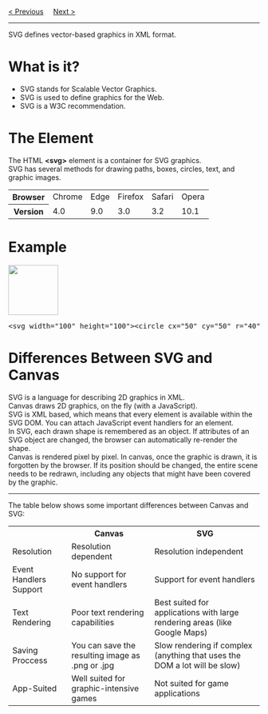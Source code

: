 <a href="/HTML/Graphics/Canvas/Clock/5-Start.md">&lt; Previous</a>
&nbsp;&nbsp;&nbsp;
<a href="/HTML/Graphics/SVG/IntoHTML.md">Next &gt;</a>
<hr>
SVG defines vector-based graphics in XML format.
<h1>What is it?</h1>
<ul>
  <li>SVG stands for Scalable Vector Graphics.</li>
  <li>SVG is used to define graphics for the Web.</li>
  <li>SVG is a W3C recommendation.</li>
</ul>
<h1>The Element</h1>
The HTML <b>&lt;svg&gt;</b> element is a container for SVG graphics.
<br>
SVG has several methods for drawing paths, boxes, circles, text, and graphic images.
<table class="ws-table-all notranslate">
  <tr>
    <th>Browser</th>
    <td>Chrome</td>
    <td>Edge</td>
    <td>Firefox</td>
    <td>Safari</td>
    <td>Opera</td>                
  </tr>
  <tr>
    <th>Version</th>
    <td>4.0</td>
    <td>9.0</td>
    <td>3.0</td>
    <td>3.2</td>
    <td>10.1</td>
  </tr>
</table>
<h1>Example</h1>
<img src="https://i.imgur.com/oVlYcHQ.jpg" width="100" height="100">
<pre>&lt;svg width="100" height="100"&gt;&lt;circle cx="50" cy="50" r="40" stroke="green" stroke-width="4" fill="yellow" /&gt;&lt;/svg&gt;</pre>
<h1>Differences Between SVG and Canvas</h1>
SVG is a language for describing 2D graphics in XML.
<br>
Canvas draws 2D graphics, on the fly (with a JavaScript).
<br>
SVG is XML based, which means that every element is available within the SVG DOM. You can attach JavaScript event handlers for an element.
<br>
In SVG, each drawn shape is remembered as an object. If attributes of an SVG object are changed, the browser can automatically re-render the shape.
<br>
Canvas is rendered pixel by pixel. In canvas, once the graphic is drawn, it is forgotten by the browser. If its position should be changed, the entire scene needs to be redrawn, including any objects that might have been covered by the graphic.
<hr>
The table below shows some important differences between Canvas and SVG:
<table class="ws-table-all notranslate">
  <tr>
    <th></th>
    <th>Canvas</th>
    <th>SVG</th>              
  </tr>
  <tr>
    <td>Resolution</td>
    <td>Resolution dependent</td>
    <td>Resolution independent</td>
  </tr>
  <tr>
    <td>Event Handlers Support</td>
    <td>No support for event handlers</td>
    <td>Support for event handlers</td>
  </tr>
  <tr>
    <td>Text Rendering</td>
    <td>Poor text rendering capabilities</td>
    <td>Best suited for applications with large rendering areas (like Google Maps)</td>
  </tr>
  <tr>
    <td>Saving Proccess</td>
    <td>You can save the resulting image as .png or .jpg</td>
    <td>Slow rendering if complex (anything that uses the DOM a lot will be slow)</td>
  </tr>
  <tr>
    <td>App-Suited</td>
    <td>Well suited for graphic-intensive games</td>
    <td>Not suited for game applications</td>
  </tr>
</table>
